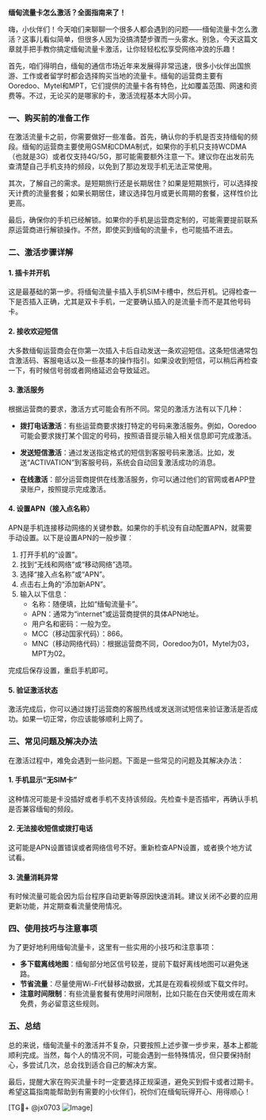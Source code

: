 **缅甸流量卡怎么激活？全面指南来了！**

嗨，小伙伴们！今天咱们来聊聊一个很多人都会遇到的问题——缅甸流量卡怎么激活？这事儿看似简单，但很多人因为没搞清楚步骤而一头雾水。别急，今天这篇文章就手把手教你搞定缅甸流量卡激活，让你轻轻松松享受网络冲浪的乐趣！

首先，咱们得明白，缅甸的通信市场近年来发展得非常迅速，很多小伙伴出国旅游、工作或者留学时都会选择购买当地的流量卡。缅甸的运营商主要有Ooredoo、Mytel和MPT，它们提供的流量卡各有特色，比如覆盖范围、网速和资费等。不过，无论买的是哪家的卡，激活流程基本大同小异。

### **一、购买前的准备工作**

在激活流量卡之前，你需要做好一些准备。首先，确认你的手机是否支持缅甸的频段。缅甸的运营商主要使用GSM和CDMA制式，如果你的手机只支持WCDMA（也就是3G）或者仅支持4G/5G，那可能需要额外注意一下。建议你在出发前先查清楚自己手机支持的频段，以免到了那边发现手机无法正常使用。

其次，了解自己的需求。是短期旅行还是长期居住？如果是短期旅行，可以选择按天计费的流量套餐；如果长期居住，建议选择包月或更长周期的套餐，这样性价比更高。

最后，确保你的手机已经解锁。如果你的手机是运营商定制的，可能需要提前联系原运营商进行解锁操作。不然，即使买到缅甸的流量卡，也可能插不进去。

### **二、激活步骤详解**

#### **1. 插卡并开机**
这是最基础的第一步。将缅甸流量卡插入手机SIM卡槽中，然后开机。记得检查一下是否插入正确，尤其是双卡手机，一定要确认插入的是流量卡而不是其他号码卡。

#### **2. 接收欢迎短信**
大多数缅甸运营商会在你第一次插入卡后自动发送一条欢迎短信。这条短信通常包含激活码、客服电话以及一些基本的操作指引。如果没收到短信，可以稍后再检查一下，有时候信号弱或者网络延迟会导致延迟。

#### **3. 激活服务**
根据运营商的要求，激活方式可能会有所不同。常见的激活方法有以下几种：

- **拨打电话激活**：有些运营商要求拨打特定的号码来激活服务。例如，Ooredoo可能会要求拨打某个固定的号码，按照语音提示输入相关信息即可完成激活。
  
- **发送短信激活**：通过发送指定格式的短信到客服号码来激活。比如，发送“ACTIVATION”到客服号码，系统会自动回复激活成功的消息。

- **在线激活**：部分运营商提供在线激活服务，你可以通过他们的官网或者APP登录账户，按照提示完成激活。

#### **4. 设置APN（接入点名称）**
APN是手机连接移动网络的关键参数。如果你的手机没有自动配置APN，就需要手动设置。以下是设置APN的一般步骤：

1. 打开手机的“设置”。
2. 找到“无线和网络”或“移动网络”选项。
3. 选择“接入点名称”或“APN”。
4. 点击右上角的“添加新APN”。
5. 输入以下信息：
   - 名称：随便填，比如“缅甸流量卡”。
   - APN：通常为“internet”或运营商提供的具体APN地址。
   - 用户名和密码：一般为空。
   - MCC（移动国家代码）：866。
   - MNC（移动网络代码）：根据运营商不同，Ooredoo为01，Mytel为03，MPT为02。

完成后保存设置，重启手机即可。

#### **5. 验证激活状态**
激活完成后，你可以通过拨打运营商的客服热线或发送测试短信来验证激活是否成功。如果一切正常，你应该能够顺利上网了。

### **三、常见问题及解决办法**

在激活过程中，难免会遇到一些问题。下面是一些常见的问题及其解决办法：

#### **1. 手机显示“无SIM卡”**
这种情况可能是卡没插好或者手机不支持该频段。先检查卡是否插牢，再确认手机是否兼容缅甸的频段。

#### **2. 无法接收短信或拨打电话**
这可能是APN设置错误或者网络信号不好。重新检查APN设置，或者换个地方试试看。

#### **3. 流量消耗异常**
有时候流量可能会因为后台程序自动更新等原因快速消耗。建议关闭不必要的应用更新功能，并定期查看流量使用情况。

### **四、使用技巧与注意事项**

为了更好地利用缅甸流量卡，这里有一些实用的小技巧和注意事项：

- **多下载离线地图**：缅甸部分地区信号较差，提前下载好离线地图可以避免迷路。
- **节省流量**：尽量使用Wi-Fi代替移动数据，尤其是在观看视频或下载文件时。
- **注意时间限制**：有些流量套餐有使用时间限制，比如只能在白天使用或在周末免费，务必留意这些规则。

### **五、总结**

总的来说，缅甸流量卡的激活并不复杂，只要按照上述步骤一步步来，基本上都能顺利完成。当然，每个人的情况不同，可能会遇到一些特殊情况，但只要保持耐心，多尝试几次，总会找到适合自己的解决方案。

最后，提醒大家在购买流量卡时一定要选择正规渠道，避免买到假卡或者过期卡。希望这篇指南能帮助到有需要的小伙伴们，祝你们在缅甸玩得开心、用得顺心！

[TG💪+ @jx0703 ![Image](https://github.com/user-attachments/assets/dbca1d08-cadb-493c-b0ec-ad6f7a83f270)]